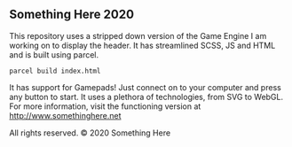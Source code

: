 Something Here 2020
-------------------

This repository uses a stripped down version of the Game Engine I am working on to display the header. It has streamlined SCSS, JS and HTML and is built using parcel.

    parcel build index.html

It has support for Gamepads! Just connect on to your computer and press any button to start. It uses a plethora of technologies, from SVG to WebGL. For more information, visit the functioning version at http://www.somethinghere.net

All rights reserved. &copy; 2020 Something Here